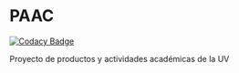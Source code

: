 # PAAC

[![Codacy Badge](https://api.codacy.com/project/badge/Grade/351a3792c3cb427e8c14db09b2759227)](https://app.codacy.com/app/EduardoRR0798/PAAC?utm_source=github.com&utm_medium=referral&utm_content=EduardoRR0798/PAAC&utm_campaign=Badge_Grade_Dashboard)

Proyecto de productos y actividades académicas de la UV
